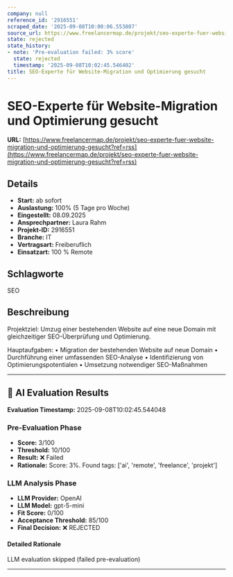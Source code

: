 ```yaml
---
company: null
reference_id: '2916551'
scraped_date: '2025-09-08T10:00:06.553807'
source_url: https://www.freelancermap.de/projekt/seo-experte-fuer-website-migration-und-optimierung-gesucht?ref=rss
state: rejected
state_history:
- note: 'Pre-evaluation failed: 3% score'
  state: rejected
  timestamp: '2025-09-08T10:02:45.546402'
title: SEO-Experte für Website-Migration und Optimierung gesucht
---
```



# SEO-Experte für Website-Migration und Optimierung gesucht
**URL:** [https://www.freelancermap.de/projekt/seo-experte-fuer-website-migration-und-optimierung-gesucht?ref=rss](https://www.freelancermap.de/projekt/seo-experte-fuer-website-migration-und-optimierung-gesucht?ref=rss)
## Details
- **Start:** ab sofort
- **Auslastung:** 100% (5 Tage pro Woche)
- **Eingestellt:** 08.09.2025
- **Ansprechpartner:** Laura Rahm
- **Projekt-ID:** 2916551
- **Branche:** IT
- **Vertragsart:** Freiberuflich
- **Einsatzart:** 100
                                                % Remote

## Schlagworte
SEO

## Beschreibung
Projektziel:
Umzug einer bestehenden Website auf eine neue Domain mit gleichzeitiger SEO-Überprüfung und Optimierung.

Hauptaufgaben:
• Migration der bestehenden Website auf neue Domain
• Durchführung einer umfassenden SEO-Analyse
• Identifizierung von Optimierungspotentialen
• Umsetzung notwendiger SEO-Maßnahmen

---

## 🤖 AI Evaluation Results

**Evaluation Timestamp:** 2025-09-08T10:02:45.544048

### Pre-Evaluation Phase
- **Score:** 3/100
- **Threshold:** 10/100
- **Result:** ❌ Failed
- **Rationale:** Score: 3%. Found tags: ['ai', 'remote', 'freelance', 'projekt']

### LLM Analysis Phase
- **LLM Provider:** OpenAI
- **LLM Model:** gpt-5-mini
- **Fit Score:** 0/100
- **Acceptance Threshold:** 85/100
- **Final Decision:** ❌ REJECTED

#### Detailed Rationale
LLM evaluation skipped (failed pre-evaluation)

---
